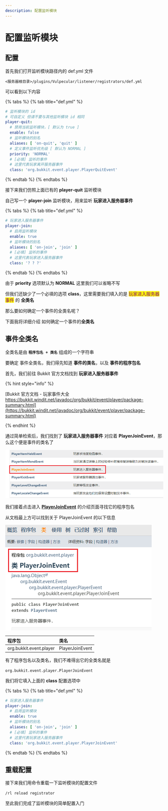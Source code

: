 ```yaml
---
description: 配置监听模块
---
```


# 配置监听模块

## 配置

首先我们打开监听模块路径内的 def.yml 文件

`<服务器根目录>/plugins/Vulpecular/listener/registrators/def.yml`

可以看到以下内容

{% tabs %}
{% tab title="def.yml" %}
```yaml
# 监听模块的 id
# 可自定义 但请不要与其他监听模块 id 相同
player-quit:
  # 禁用当前监听模块，[ 默认为 true ]
  enable: false
  # 监听模块的别名
  aliases: [ 'on-quit', 'quit' ]
  # 定义事件监听优先级 [ 默认为 NORMAL ]
  priority: 'NORMAL'
  # [必填] 监听的事件
  # 这里代表玩家离开服务器事件
  class: 'org.bukkit.event.player.PlayerQuitEvent'

```
{% endtab %}
{% endtabs %}

接下来我们仿照上面已有的 **player-quit** 监听模块

自己写一个 **player-join** 监听模块，用来监听 **玩家进入服务器事件**

{% tabs %}
{% tab title="def.yml" %}
```yaml
# 玩家进入服务器事件
player-join:
  # 启用监听模块
  enable: true
  # 监听模块的别名
  aliases: [ 'on-join', 'join' ]
  # [必填] 监听的事件
  # 这里代表玩家进入服务器事件
  class: '? ? ?'

```
{% endtab %}
{% endtabs %}

由于 **priority** 选项默认为 **NORMAL** 这里我们可以省略不写

但我们还缺少了一个必填的选项 **class**，这里需要我们填入的是 <mark style="color:purple;">玩家进入服务器事件</mark> 的 **全类名**

那么要如何确定一个事件的全类名呢？

下面我将详细介绍 如何确定一个事件的**全类名**

## 事件全类名

全类名是由 **`程序包名 + 类名`** 组成的一个字符串

要确定 事件全类名，我们得先知道 **事件的类名**，以及 **事件的程序包名**

首先，我们前往 Bukkit 官方文档找到 **玩家进入服务器事件**

{% hint style="info" %}

[Bukkit 官方文档 - 玩家事件大全<br>https://bukkit.windit.net/javadoc/org/bukkit/event/player/package-summary.html](https://bukkit.windit.net/javadoc/org/bukkit/event/player/package-summary.html)

{% endhint %}

通过简单检索后，我们找到了 **玩家进入服务器事件** 对应着 **PlayerJoinEvent**，那么这个便是事件的类名了

![检索相应事件](../../resources/quick-start/14152432.png)

我们接着点击进入 [**PlayerJoinEvent**](https://bukkit.windit.net/javadoc/org/bukkit/event/player/PlayerJoinEvent.html) 的介绍页面寻找它的程序包名

从文档最上方可以找到关于 PlayerJoinEvent 的以下信息

![检索相应事件](../../resources/quick-start/14153209.png)

| 程序包 | 类名 |
| :-- | :-- |
| org.bukkit.event.player | PlayerJoinEvent  |

有了程序包名以及类名，我们不难得出它的全类名就是

`org.bukkit.event.player.PlayerJoinEvent`

我们将它填入上面的 **class** 配置选项中

{% tabs %}
{% tab title="def.yml" %}
```yaml
# 玩家进入服务器事件
player-join:
  # 启用监听模块
  enable: true
  # 监听模块的别名
  aliases: [ 'on-join', 'join' ]
  # [必填] 监听的事件
  # 这里代表玩家进入服务器事件
  class: 'org.bukkit.event.player.PlayerJoinEvent'

```
{% endtab %}
{% endtabs %}

## 重载配置

接下来我们用命令重载一下监听模块的配置文件

`/rl reload registrator`

至此我们完成了监听模块的简单配置入门

